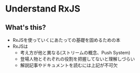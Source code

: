 # Understand RxJS

## What's this?
- RxJSを使っていくにあたっての基礎を固めるための本
- RxJSは
    - 考え方が他と異なる(ストリームの概念、Push System)
    - 登場人物とそれぞれの役割を把握してないと理解しづらい
    - 解説記事やドキュメントを読むには上記が不可欠
